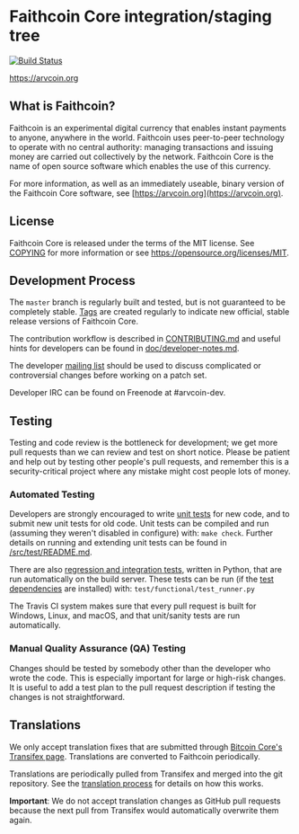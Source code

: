 Faithcoin Core integration/staging tree
=====================================

[![Build Status](https://travis-ci.org/arvcoin-project/arvcoin.svg?branch=master)](https://travis-ci.org/arvcoin-project/arvcoin)

https://arvcoin.org

What is Faithcoin?
----------------

Faithcoin is an experimental digital currency that enables instant payments to
anyone, anywhere in the world. Faithcoin uses peer-to-peer technology to operate
with no central authority: managing transactions and issuing money are carried
out collectively by the network. Faithcoin Core is the name of open source
software which enables the use of this currency.

For more information, as well as an immediately useable, binary version of
the Faithcoin Core software, see [https://arvcoin.org](https://arvcoin.org).

License
-------

Faithcoin Core is released under the terms of the MIT license. See [COPYING](COPYING) for more
information or see https://opensource.org/licenses/MIT.

Development Process
-------------------

The `master` branch is regularly built and tested, but is not guaranteed to be
completely stable. [Tags](https://github.com/arvcoin-project/arvcoin/tags) are created
regularly to indicate new official, stable release versions of Faithcoin Core.

The contribution workflow is described in [CONTRIBUTING.md](CONTRIBUTING.md)
and useful hints for developers can be found in [doc/developer-notes.md](doc/developer-notes.md).

The developer [mailing list](https://groups.google.com/forum/#!forum/arvcoin-dev)
should be used to discuss complicated or controversial changes before working
on a patch set.

Developer IRC can be found on Freenode at #arvcoin-dev.

Testing
-------

Testing and code review is the bottleneck for development; we get more pull
requests than we can review and test on short notice. Please be patient and help out by testing
other people's pull requests, and remember this is a security-critical project where any mistake might cost people
lots of money.

### Automated Testing

Developers are strongly encouraged to write [unit tests](src/test/README.md) for new code, and to
submit new unit tests for old code. Unit tests can be compiled and run
(assuming they weren't disabled in configure) with: `make check`. Further details on running
and extending unit tests can be found in [/src/test/README.md](/src/test/README.md).

There are also [regression and integration tests](/test), written
in Python, that are run automatically on the build server.
These tests can be run (if the [test dependencies](/test) are installed) with: `test/functional/test_runner.py`

The Travis CI system makes sure that every pull request is built for Windows, Linux, and macOS, and that unit/sanity tests are run automatically.

### Manual Quality Assurance (QA) Testing

Changes should be tested by somebody other than the developer who wrote the
code. This is especially important for large or high-risk changes. It is useful
to add a test plan to the pull request description if testing the changes is
not straightforward.

Translations
------------

We only accept translation fixes that are submitted through [Bitcoin Core's Transifex page](https://www.transifex.com/projects/p/bitcoin/).
Translations are converted to Faithcoin periodically.

Translations are periodically pulled from Transifex and merged into the git repository. See the
[translation process](doc/translation_process.md) for details on how this works.

**Important**: We do not accept translation changes as GitHub pull requests because the next
pull from Transifex would automatically overwrite them again.
